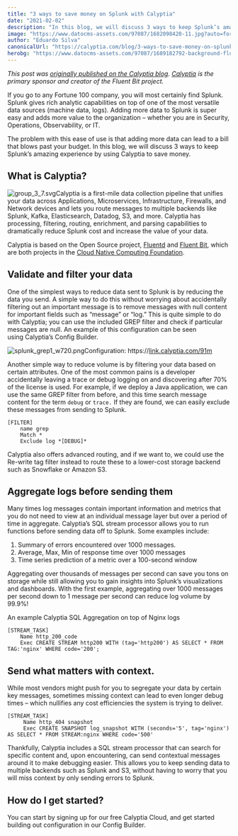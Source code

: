```yaml
---
title: "3 ways to save money on Splunk with Calyptia"
date: "2021-02-02"
description: "In this blog, we will discuss 3 ways to keep Splunk’s amazing experience by using Calyptia to save money."
image: "https://www.datocms-assets.com/97087/1682098420-11.jpg?auto=format&fit=max&w=1200"
author: "Eduardo Silva"
canonicalUrl: "https://calyptia.com/blog/3-ways-to-save-money-on-splunk-with-calyptia"
herobg: "https://www.datocms-assets.com/97087/1689182792-background-fluent-bit.png"
---
```

*This post was [originally published on the Calyptia blog](https://calyptia.com/blog/3-ways-to-save-money-on-splunk-with-calyptia). [Calyptia](https://calyptia.com) is the primary sponsor and creator of the Fluent Bit project.*

If you go to any Fortune 100 company, you will most certainly find Splunk. Splunk gives rich analytic capabilities on top of one of the most versatile data sources (machine data, logs). Adding more data to Splunk is super easy and adds more value to the organization – whether you are in Security, Operations, Observability, or IT.

The problem with this ease of use is that adding more data can lead to a bill that blows past your budget. In this blog, we will discuss 3 ways to keep Splunk’s amazing experience by using Calyptia to save money.

## What is Calyptia?

![group_3_7.svg](https://www.datocms-assets.com/97087/1682098426-group_3_7.svg)Calyptia is a first-mile data collection pipeline that unifies your data across Applications, Microservices, Infrastructure, Firewalls, and Network devices and lets you route messages to multiple backends like Splunk, Kafka, Elasticsearch, Datadog, S3, and more. Calyptia has processing, filtering, routing, enrichment, and parsing capabilities to dramatically reduce Splunk cost and increase the value of your data.

Calyptia is based on the Open Source project, [Fluentd](https://www.fluentd.org/) and [Fluent Bit](https://www.fluentbit.io/), which are both projects in the [Cloud Native Computing Foundation](https://cncf.io/).

## Validate and filter your data

One of the simplest ways to reduce data sent to Splunk is by reducing the data you send. A simple way to do this without worrying about accidentally filtering out an important message is to remove messages with null content for important fields such as “message” or “log.” This is quite simple to do with Calyptia; you can use the included GREP filter and check if particular messages are null. An example of this configuration can be seen using Calyptia’s Config Builder.

![splunk_grep1_w720.png](https://calyptia.com/_next/image?url=https://www.datocms-assets.com/97087/1682098428-splunk_grep1_w720.png&w=1920&q=75)Configuration: https://[link.calyptia.com/91m](https://link.calyptia.com/91m)

Another simple way to reduce volume is by filtering your data based on certain attributes. One of the most common pains is a developer accidentally leaving a trace or debug logging on and discovering after 70% of the license is used. For example, if we deploy a Java application, we can use the same GREP filter from before, and this time search message content for the term `debug` or `trace.` If they are found, we can easily exclude these messages from sending to Splunk.


```
[FILTER]
    name grep
    Match *
    Exclude log *[DEBUG]*
```
Calyptia also offers advanced routing, and if we want to, we could use the Re-write tag filter instead to route these to a lower-cost storage backend such as Snowflake or Amazon S3.

## Aggregate logs before sending them

Many times log messages contain important information and metrics that you do not need to view at an individual message layer but over a period of time in aggregate. Calyptia’s SQL stream processor allows you to run functions before sending data off to Splunk. Some examples include:

1. Summary of errors encountered over 1000 messages.
2. Average, Max, Min of response time over 1000 messages
3. Time series prediction of a metric over a 100-second window

Aggregating over thousands of messages per second can save you tons on storage while still allowing you to gain insights into Splunk’s visualizations and dashboards. With the first example, aggregating over 1000 messages per second down to 1 message per second can reduce log volume by 99.9%!

An example Calyptia SQL Aggregation on top of Nginx logs


```
[STREAM_TASK]
    Name http_200_code
    Exec CREATE STREAM http200 WITH (tag='http200') AS SELECT * FROM TAG:'nginx' WHERE code='200';
```
## Send what matters with context.

While most vendors might push for you to segregate your data by certain key messages, sometimes missing context can lead to even longer debug times – which nullifies any cost efficiencies the system is trying to deliver.


```
[STREAM_TASK]
     Name http_404 snapshot
     Exec CREATE SNAPSHOT log_snapshot WITH (seconds='5', tag='nginx') AS SELECT * FROM STREAM:nginx WHERE code='500'
```
Thankfully, Calyptia includes a SQL stream processor that can search for specific content and, upon encountering, can send contextual messages around it to make debugging easier. This allows you to keep sending data to multiple backends such as Splunk and S3, without having to worry that you will miss context by only sending errors to Splunk.

## How do I get started?

You can start by signing up for our free Calyptia Cloud, and get started building out configuration in our Config Builder.

